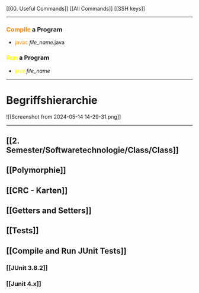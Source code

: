 [[00. Useful Commands]]
[[All Commands]]
[[SSH keys]]

---

### <span style="color:#ff8800">Compile</span> a Program
- <span style="color:#ff8800">javac</span> *file_name*.java

### <span style="color:#ffff00">Run</span> a Program
- <span style="color:#ffff00">java</span> *file_name*

---
# Begriffshierarchie 
![[Screenshot from 2024-05-14 14-29-31.png]]

---

## [[2. Semester/Softwaretechnologie/Class/Class]]
## [[Polymorphie]]

## [[CRC - Karten]]

## [[Getters and Setters]]

## [[Tests]]

## [[Compile and Run JUnit Tests]]


### [[JUnit 3.8.2]]

### [[Junit 4.x]]
